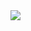 
<HTML>
<HEAD> <TITLE>Activity - Insert animated GIF to HTML</TITLE> </HEAD>
<BODY>
  <IMG SRC="https://im4.ezgif.com/tmp/ezgif-4-feb9b0f50257.gif">
</BODY>
</HTML>
